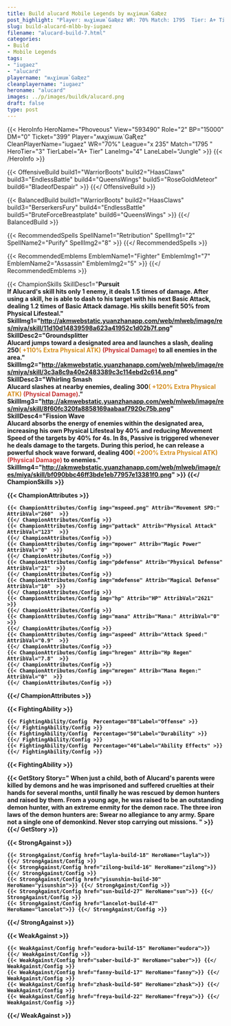 ```yaml
---
title: Build alucard Mobile Legends by ʍᴀχiʍuʍ`GaƦez
post_highlight: "Player: ʍᴀχiʍuʍ`GaƦez WR: 70% Match: 1795  Tier: A+ Tier Lane: Jungle"
slug: build-alucard-mlbb-by-iugaez
filename: "alucard-build-7.html"
categories: 
- Build 
- Mobile Legends
tags: 
- "iugaez"
- "alucard"
playername: "ʍᴀχiʍuʍ`GaƦez"
cleanplayername: "iugaez"
heroname: "alucard"
images: ../p/images/buildk/alucard.png
draft: false
type: post
---
```


{{< HeroInfo HeroName="Phoveous" View="593490" Role="2" BP="15000" DM="0" Ticket="399" Player="ʍᴀχiʍuʍ`GaƦez" CleanPlayerName="iugaez" WR="70%" League="x 235" Match="1795 " HeroTier="3" TierLabel="A+ Tier" LaneImg="4" LaneLabel="Jungle" >}} {{< /HeroInfo >}}
 
{{< OffensiveBuild build1="WarriorBoots"  build2="HaasClaws" build3="EndlessBattle" build4="QueensWings" build5="RoseGoldMeteor" build6="BladeofDespair" >}} {{</ OffensiveBuild >}}  

{{< BalancedBuild build1="WarriorBoots"  build2="HaasClaws" build3="BerserkersFury" build4="EndlessBattle" build5="BruteForceBreastplate" build6="QueensWings" >}} {{</ BalancedBuild >}}  

{{< RecommendedSpells SpellName1="Retribution" SpellImg1="2" SpellName2="Purify" SpellImg2="8" >}} {{</ RecommendedSpells >}}   

{{< RecommendedEmblems EmblemName1="Fighter" EmblemImg1="7" EmblemName2="Assassin" EmblemImg2="5" >}} {{</ RecommendedEmblems >}}   

{{< ChampionSkills SkillDesc1="<b>Pursuit<br>If Alucard's skill hits only 1 enemy, it deals 1.5 times of damage. After using a skill, he is able to dash to his target with his next Basic Attack, dealing 1.2 times of Basic Attack damage. His skills benefit 50% from Physical Lifesteal." SkillImg1="http://akmwebstatic.yuanzhanapp.com/web/mlweb/image/res/miya/skill/11d10d14839598a623a41952c1d02b7f.png"  SkillDesc2="<b>Groundsplitter<br>Alucard jumps toward a designated area and launches a slash, dealing 250<font color='#D58E1F'>( +110% Extra Physical ATK)</font> <font color='#C53535'>(Physical Damage)</font> to all enemies in the area." SkillImg2="http://akmwebstatic.yuanzhanapp.com/web/mlweb/image/res/miya/skill/3c3a8c9a40e2483389c3c114ebd2c614.png"  SkillDesc3="<b>Whirling Smash<br>Alucard slashes at nearby enemies, dealing 300<font color='#D58E1F'>( +120% Extra Physical ATK)</font> <font color='#C53535'>(Physical Damage)</font>." SkillImg3="http://akmwebstatic.yuanzhanapp.com/web/mlweb/image/res/miya/skill/8f60fc320fa8858169aabaaf7920c75b.png"  SkillDesc4="<b>Fission Wave<br>Alucard absorbs the energy of enemies within the designated area, increasing his own Physical Lifesteal by 40% and reducing Movement Speed of the targets by 40% for 4s. In 8s, Passive is triggered whenever he deals damage to the targets. During this period, he can release a powerful shock wave forward, dealing 400<font color='#D58E1F'>( +200% Extra Physical ATK)</font> <font color='#C53535'>(Physical Damage)</font> to enemies." SkillImg4="http://akmwebstatic.yuanzhanapp.com/web/mlweb/image/res/miya/skill/bf090bbc46ff3bde1eb77957e13381f0.png"  >}} {{</ ChampionSkills >}}
	

{{< ChampionAttributes >}}

	{{< ChampionAttributes/Config img="mspeed.png" Attrib="Movement SPD:" AttribVal="260"  >}} 
	{{</ ChampionAttributes/Config >}}
	{{< ChampionAttributes/Config img="pattack" Attrib="Physical Attack" AttribVal="123"  >}} 
	{{</ ChampionAttributes/Config >}}
	{{< ChampionAttributes/Config img="mpower" Attrib="Magic Power" AttribVal="0"  >}} 
	{{</ ChampionAttributes/Config >}}
	{{< ChampionAttributes/Config img="pdefense" Attrib="Physical Defense" AttribVal="21"  >}} 
	{{</ ChampionAttributes/Config >}}
	{{< ChampionAttributes/Config img="mdefense" Attrib="Magical Defense" AttribVal="10"  >}} 
	{{</ ChampionAttributes/Config >}}
	{{< ChampionAttributes/Config img="hp" Attrib="HP" AttribVal="2621"  >}} 
	{{</ ChampionAttributes/Config >}}
	{{< ChampionAttributes/Config img="mana" Attrib="Mana:" AttribVal="0"  >}} 
	{{</ ChampionAttributes/Config >}}
	{{< ChampionAttributes/Config img="aspeed" Attrib="Attack Speed:" AttribVal="0.9"  >}} 
	{{</ ChampionAttributes/Config >}}
	{{< ChampionAttributes/Config img="hregen" Attrib="Hp Regen" AttribVal="7.8"  >}} 
	{{</ ChampionAttributes/Config >}}
	{{< ChampionAttributes/Config img="mregen" Attrib="Mana Regen:" AttribVal="0"  >}} 
	{{</ ChampionAttributes/Config >}}
	
	
{{</ ChampionAttributes >}}


{{< FightingAbility >}}

	{{< FightingAbility/Config  Percentage="88"Label="Offense" >}} 
	{{</ FightingAbility/Config >}}		
	{{< FightingAbility/Config  Percentage="50"Label="Durability" >}} 
	{{</ FightingAbility/Config >}}
	{{< FightingAbility/Config  Percentage="46"Label="Ability Effects" >}} 
	{{</ FightingAbility/Config >}}
	
{{< FightingAbility >}}

{{< GetStory Story=" When just a child, both of Alucard\'s parents were killed by demons and he was imprisoned and suffered cruelties at their hands for several months, until finally he was rescued by demon hunters and raised by them. From a young age, he was raised to be an outstanding demon hunter, with an extreme enmity for the demon race. The three iron laws of the demon hunters are: Swear no allegiance to any army. Spare not a single one of demonkind. Never stop carrying out missions. " >}}  {{</ GetStory >}}

{{< StrongAgainst >}}

	{{< StrongAgainst/Config href="layla-build-18" HeroName="layla">}} {{</ StrongAgainst/Config >}}
	{{< StrongAgainst/Config href="zilong-build-16" HeroName="zilong">}} {{</ StrongAgainst/Config >}}
	{{< StrongAgainst/Config href="yisunshin-build-30" HeroName="yisunshin">}} {{</ StrongAgainst/Config >}}
	{{< StrongAgainst/Config href="sun-build-27" HeroName="sun">}} {{</ StrongAgainst/Config >}}
	{{< StrongAgainst/Config href="lancelot-build-47" HeroName="lancelot">}} {{</ StrongAgainst/Config >}}
	
{{</ StrongAgainst >}}

{{< WeakAgainst >}}

	{{< WeakAgainst/Config href="eudora-build-15" HeroName="eudora">}} {{</ WeakAgainst/Config >}}
	{{< WeakAgainst/Config href="saber-build-3" HeroName="saber">}} {{</ WeakAgainst/Config >}}
	{{< WeakAgainst/Config href="fanny-build-17" HeroName="fanny">}} {{</ WeakAgainst/Config >}}
	{{< WeakAgainst/Config href="zhask-build-50" HeroName="zhask">}} {{</ WeakAgainst/Config >}}
	{{< WeakAgainst/Config href="freya-build-22" HeroName="freya">}} {{</ WeakAgainst/Config >}}
	
{{</ WeakAgainst >}}
